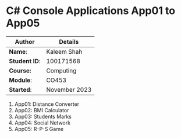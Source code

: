 # C# Console Applications App01 to App05
| Author | Details |
| ---- | ---- |
**Name**: | Kaleem Shah  |
**Student ID**: | 100171568 |
**Course:** | Computing |
**Module**: | CO453     |
**Started**: | November 2023 |    

1. App01: Distance Converter
2. App02: BMI Calculator
3. App03: Students Marks
4. App04: Social Network
5. App05: R-P-S Game
